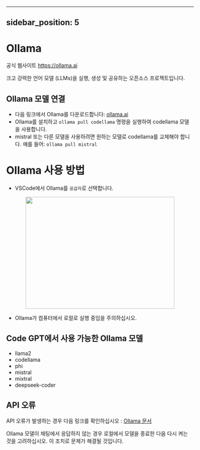 
---
sidebar_position: 5
---

# Ollama

공식 웹사이트 https://ollama.ai

크고 강력한 언어 모델 (LLMs)을 실행, 생성 및 공유하는 오픈소스 프로젝트입니다.
## Ollama 모델 연결
- 다음 링크에서 Ollama를 다운로드합니다: [ollama.ai](https://ollama.ai/)
- Ollama를 설치하고 ```ollama pull codellama``` 명령을 실행하여 codellama 모델을 사용합니다.
- mistral 또는 다른 모델을 사용하려면 원하는 모델로 codellama를 교체해야 합니다. 예를 들어: ```ollama pull mistral```

# Ollama 사용 방법
- VSCode에서 Ollama를 `공급자`로 선택합니다.
 
<p align="center">
      <img width="400" height="300" src="https://github.com/davila7/code-gpt-docs/assets/37567214/a5e3eda0-1609-44b4-bffb-a275ba2562b0" />
</p>
 
- Ollama가 컴퓨터에서 로컬로 실행 중임을 주의하십시오.

## Code GPT에서 사용 가능한 Ollama 모델
- llama2
- codellama
- phi
- mistral
- mixtral
- deepseek-coder

## API 오류
API 오류가 발생하는 경우 다음 링크를 확인하십시오 : [Ollama 문서](https://ollama.ai/)

Ollama 모델이 채팅에서 응답하지 않는 경우 로컬에서 모델을 종료한 다음 다시 켜는 것을 고려하십시오. 이 조치로 문제가 해결될 것입니다.

<p align="center">
      <img width="250" height="00" src="https://github.com/davila7/code-gpt-docs/assets/37567214/4bd4e2c8-dbfb-46f3-b4d3-c3484cc7692c" />
</p>

